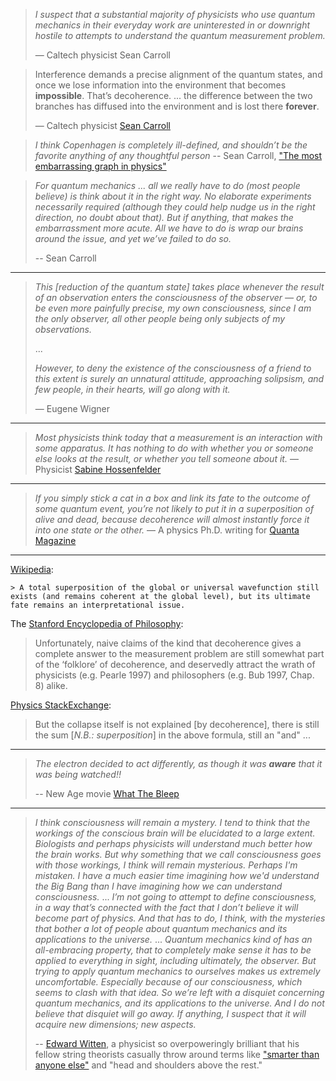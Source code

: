 > *I suspect that a substantial majority of physicists who use quantum mechanics in their everyday work are uninterested in or downright hostile to attempts to understand the quantum measurement problem.*
>
> — Caltech physicist Sean Carroll

>  Interference demands a precise alignment of the quantum states, and once we lose information into the environment that becomes **impossible**. That’s decoherence. ... the difference between the two branches has diffused into the environment and is lost there **forever**.
>
> — Caltech physicist [Sean Carroll](http://www.preposterousuniverse.com/blog/2014/06/30/why-the-many-worlds-formulation-of-quantum-mechanics-is-probably-correct/)


> *I think Copenhagen is completely ill-defined, and shouldn’t be the favorite anything of any thoughtful person*
> -- Sean Carroll, ["The most embarrassing graph in physics"](http://www.preposterousuniverse.com/blog/2013/01/17/the-most-embarrassing-graph-in-modern-physics/)

> *For quantum mechanics ... all we really have to do (most people believe) is think about it in the right way. No elaborate experiments necessarily required (although they could help nudge us in the right direction, no doubt about that). But if anything, that makes the embarrassment more acute. All we have to do is wrap our brains around the issue, and yet we’ve failed to do so.* 
> 
> -- Sean Carroll


---

> *This [reduction of the quantum state] takes place whenever the result
of an observation enters the consciousness of the observer — or, to be even more painfully precise, my own consciousness, since I am the only observer, all other people being only subjects of my observations.*
>
> ...
>
> *However, to deny the existence of the consciousness of a friend to this
extent is surely an unnatural attitude, approaching solipsism, and few
people, in their hearts, will go along with it.*
> 
> — Eugene Wigner

---

> *Most physicists think today that a measurement is an interaction with some apparatus. It has nothing to do with whether you or someone else looks at the result, or whether you tell someone about it.* — Physicist [Sabine Hossenfelder](https://youtu.be/v1wqUCATYUA?t=218)

---

> *If you simply stick a cat in a box and link its fate to the outcome of some quantum event, you’re not likely to put it in a superposition of alive and dead, because decoherence will almost instantly force it into one state or the other.* — A physics Ph.D. writing for [Quanta Magazine](https://www.quantamagazine.org/real-life-schrodingers-cats-probe-the-boundary-of-the-quantum-world-20180625/)

---

[Wikipedia](https://en.wikipedia.org/wiki/Quantum_decoherence):

    > A total superposition of the global or universal wavefunction still exists (and remains coherent at the global level), but its ultimate fate remains an interpretational issue.

The [Stanford Encyclopedia of Philosophy](https://plato.stanford.edu/entries/qm-decoherence/#SolMeaPro):

> Unfortunately, naive claims of the kind that decoherence gives a complete answer to the measurement problem are still somewhat part of the ‘folklore’ of decoherence, and deservedly attract the wrath of physicists (e.g. Pearle 1997) and philosophers (e.g. Bub 1997, Chap. 8) alike.

[Physics StackExchange](https://physics.stackexchange.com/questions/373905/):

> But the collapse itself is not explained [by decoherence], there is still the sum [*N.B.: superposition*] in the above formula, still an "and" ...

---

> *The electron decided to act differently, as though it was **aware** that it was being watched!!*
>
> -- New Age movie [What The Bleep](https://youtu.be/5WV1SMoVYDM?t=266)

---

> *I think consciousness will remain a mystery. I tend to think that the workings of the conscious brain will be elucidated to a large extent. Biologists and perhaps physicists will understand much better how the brain works. But why something that we call consciousness goes with those workings, I think will remain mysterious. Perhaps I'm mistaken. I have a much easier time imagining how we'd understand the Big Bang than I have imagining how we can understand consciousness.*
> ...
> *I’m not going to attempt to define consciousness, in a way that’s connected with the fact that I don’t believe it will become part of physics. And that has to do, I think, with the mysteries that bother a lot of people about quantum mechanics and its applications to the universe.*
> ...
>  *Quantum mechanics kind of has an all-embracing property, that to completely make sense it has to be applied to everything in sight, including ultimately, the observer. But trying to apply quantum mechanics to ourselves makes us extremely uncomfortable. Especially because of our consciousness, which seems to clash with that idea. So we’re left with a disquiet concerning quantum mechanics, and its applications to the universe. And I do not believe that disquiet will go away. If anything, I suspect that it will acquire new dimensions; new aspects.*
>
> -- [Edward Witten](https://youtu.be/hUW7n_h7MvQ?t=129), a physicist so overpoweringly brilliant that his fellow string theorists casually throw around terms like ["smarter than anyone else"](http://www.nytimes.com/1987/10/18/magazine/a-theory-of-everything.html?pagewanted=all) and "head and shoulders above the rest."
